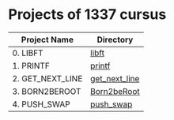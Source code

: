 # Projects of 1337 cursus


| Project Name           | Directory                            |
| ---------------------- | ------------------------------------ |
| 0. LIBFT               | [libft](./libft)                     |
| 1. PRINTF              | [printf](./printf)                   |
| 2. GET_NEXT_LINE       | [get_next_line](./get_next_line)     |
| 3. BORN2BEROOT         | [Born2beRoot](./Born2beRoot)         |
| 4. PUSH_SWAP           | [push_swap](./push_swap)             |